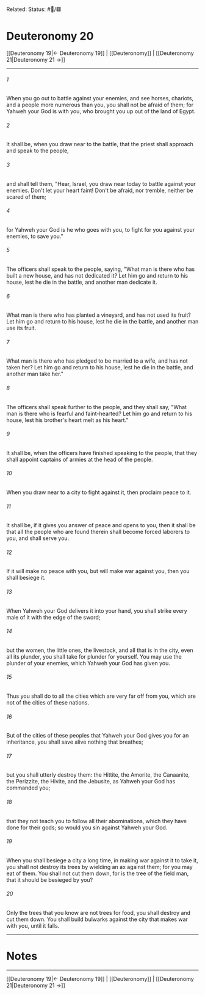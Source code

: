 Related:
Status: #📖/🟥
# Deuteronomy 20

[[Deuteronomy 19|← Deuteronomy 19]] | [[Deuteronomy]] | [[Deuteronomy 21|Deuteronomy 21 →]]
***



###### 1 
When you go out to battle against your enemies, and see horses, chariots, and a people more numerous than you, you shall not be afraid of them; for Yahweh your God is with you, who brought you up out of the land of Egypt. 

###### 2 
It shall be, when you draw near to the battle, that the priest shall approach and speak to the people, 

###### 3 
and shall tell them, "Hear, Israel, you draw near today to battle against your enemies. Don't let your heart faint! Don't be afraid, nor tremble, neither be scared of them; 

###### 4 
for Yahweh your God is he who goes with you, to fight for you against your enemies, to save you." 

###### 5 
The officers shall speak to the people, saying, "What man is there who has built a new house, and has not dedicated it? Let him go and return to his house, lest he die in the battle, and another man dedicate it. 

###### 6 
What man is there who has planted a vineyard, and has not used its fruit? Let him go and return to his house, lest he die in the battle, and another man use its fruit. 

###### 7 
What man is there who has pledged to be married to a wife, and has not taken her? Let him go and return to his house, lest he die in the battle, and another man take her." 

###### 8 
The officers shall speak further to the people, and they shall say, "What man is there who is fearful and faint-hearted? Let him go and return to his house, lest his brother's heart melt as his heart." 

###### 9 
It shall be, when the officers have finished speaking to the people, that they shall appoint captains of armies at the head of the people. 

###### 10 
When you draw near to a city to fight against it, then proclaim peace to it. 

###### 11 
It shall be, if it gives you answer of peace and opens to you, then it shall be that all the people who are found therein shall become forced laborers to you, and shall serve you. 

###### 12 
If it will make no peace with you, but will make war against you, then you shall besiege it. 

###### 13 
When Yahweh your God delivers it into your hand, you shall strike every male of it with the edge of the sword; 

###### 14 
but the women, the little ones, the livestock, and all that is in the city, even all its plunder, you shall take for plunder for yourself. You may use the plunder of your enemies, which Yahweh your God has given you. 

###### 15 
Thus you shall do to all the cities which are very far off from you, which are not of the cities of these nations. 

###### 16 
But of the cities of these peoples that Yahweh your God gives you for an inheritance, you shall save alive nothing that breathes; 

###### 17 
but you shall utterly destroy them: the Hittite, the Amorite, the Canaanite, the Perizzite, the Hivite, and the Jebusite, as Yahweh your God has commanded you; 

###### 18 
that they not teach you to follow all their abominations, which they have done for their gods; so would you sin against Yahweh your God. 

###### 19 
When you shall besiege a city a long time, in making war against it to take it, you shall not destroy its trees by wielding an ax against them; for you may eat of them. You shall not cut them down, for is the tree of the field man, that it should be besieged by you? 

###### 20 
Only the trees that you know are not trees for food, you shall destroy and cut them down. You shall build bulwarks against the city that makes war with you, until it falls.

---
# Notes


***
[[Deuteronomy 19|← Deuteronomy 19]] | [[Deuteronomy]] | [[Deuteronomy 21|Deuteronomy 21 →]]
